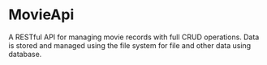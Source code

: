 # MovieApi
A RESTful API for managing movie records with full CRUD operations. Data is stored and managed using the file system  for file and  other data using database.




